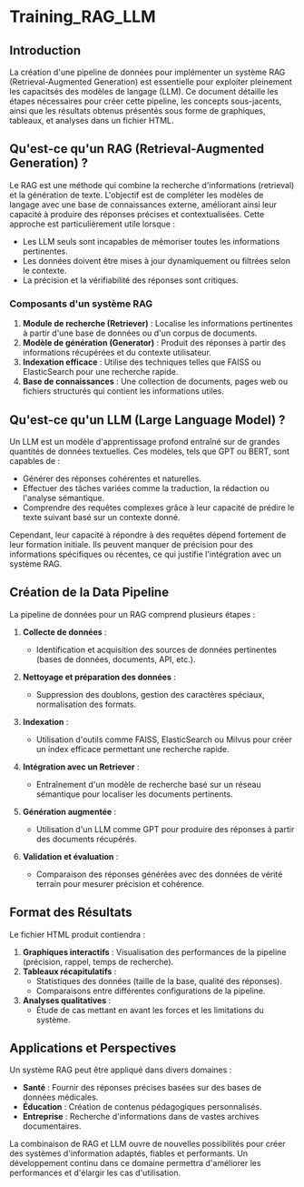 # Training_RAG_LLM

## Introduction
La création d'une pipeline de données pour implémenter un système RAG (Retrieval-Augmented Generation) est essentielle pour exploiter pleinement les capacitsés des modèles de langage (LLM). Ce document détaille les étapes nécessaires pour créer cette pipeline, les concepts sous-jacents, ainsi que les résultats obtenus présentés sous forme de graphiques, tableaux, et analyses dans un fichier HTML.

## Qu'est-ce qu'un RAG (Retrieval-Augmented Generation) ?
Le RAG est une méthode qui combine la recherche d'informations (retrieval) et la génération de texte. L'objectif est de compléter les modèles de langage avec une base de connaissances externe, améliorant ainsi leur capacité à produire des réponses précises et contextualisées. Cette approche est particulièrement utile lorsque :

- Les LLM seuls sont incapables de mémoriser toutes les informations pertinentes.
- Les données doivent être mises à jour dynamiquement ou filtrées selon le contexte.
- La précision et la vérifiabilité des réponses sont critiques.

### Composants d'un système RAG
1. **Module de recherche (Retriever)** : Localise les informations pertinentes à partir d'une base de données ou d'un corpus de documents.
2. **Modèle de génération (Generator)** : Produit des réponses à partir des informations récupérées et du contexte utilisateur.
3. **Indexation efficace** : Utilise des techniques telles que FAISS ou ElasticSearch pour une recherche rapide.
4. **Base de connaissances** : Une collection de documents, pages web ou fichiers structurés qui contient les informations utiles.

## Qu'est-ce qu'un LLM (Large Language Model) ?
Un LLM est un modèle d'apprentissage profond entraîné sur de grandes quantités de données textuelles. Ces modèles, tels que GPT ou BERT, sont capables de :

- Générer des réponses cohérentes et naturelles.
- Effectuer des tâches variées comme la traduction, la rédaction ou l'analyse sémantique.
- Comprendre des requêtes complexes grâce à leur capacité de prédire le texte suivant basé sur un contexte donné.

Cependant, leur capacité à répondre à des requêtes dépend fortement de leur formation initiale. Ils peuvent manquer de précision pour des informations spécifiques ou récentes, ce qui justifie l'intégration avec un système RAG.

## Création de la Data Pipeline
La pipeline de données pour un RAG comprend plusieurs étapes :

1. **Collecte de données** :
   - Identification et acquisition des sources de données pertinentes (bases de données, documents, API, etc.).

2. **Nettoyage et préparation des données** :
   - Suppression des doublons, gestion des caractères spéciaux, normalisation des formats.

3. **Indexation** :
   - Utilisation d'outils comme FAISS, ElasticSearch ou Milvus pour créer un index efficace permettant une recherche rapide.

4. **Intégration avec un Retriever** :
   - Entraînement d'un modèle de recherche basé sur un réseau sémantique pour localiser les documents pertinents.

5. **Génération augmentée** :
   - Utilisation d'un LLM comme GPT pour produire des réponses à partir des documents récupérés.

6. **Validation et évaluation** :
   - Comparaison des réponses générées avec des données de vérité terrain pour mesurer précision et cohérence.

## Format des Résultats

Le fichier HTML produit contiendra :

1. **Graphiques interactifs** : Visualisation des performances de la pipeline (précision, rappel, temps de recherche).
2. **Tableaux récapitulatifs** :
   - Statistiques des données (taille de la base, qualité des réponses).
   - Comparaisons entre différentes configurations de la pipeline.
3. **Analyses qualitatives** :
   - Étude de cas mettant en avant les forces et les limitations du système.

## Applications et Perspectives
Un système RAG peut être appliqué dans divers domaines :

- **Santé** : Fournir des réponses précises basées sur des bases de données médicales.
- **Éducation** : Création de contenus pédagogiques personnalisés.
- **Entreprise** : Recherche d'informations dans de vastes archives documentaires.

La combinaison de RAG et LLM ouvre de nouvelles possibilités pour créer des systèmes d'information adaptés, fiables et performants. Un développement continu dans ce domaine permettra d'améliorer les performances et d'élargir les cas d'utilisation.


